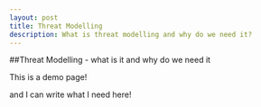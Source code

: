 ```yaml
---
layout: post
title: Threat Modelling
description: What is threat modelling and why do we need it?
---
```


##Threat Modelling - what is it and why do we need it

This is a demo page!

and I can write what I need here!
